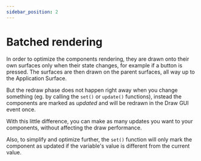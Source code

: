 ```yaml
---
sidebar_position: 2
---
```


# Batched rendering

In order to optimize the components rendering, they are drawn onto their own surfaces only when their state changes, for example if a button is pressed. The surfaces are then drawn on the parent surfaces, all way up to the Application Surface.

But the redraw phase does not happen right away when you change something (eg. by calling the `set()` or `update()` functions), instead the components are marked as _updated_ and will be redrawn in the Draw GUI event once.

With this little difference, you can make as many updates you want to your components, without affecting the draw performance.

Also, to simplify and optimize further, the `set()` function will only mark the component as updated if the variable's value is different from the current value.
